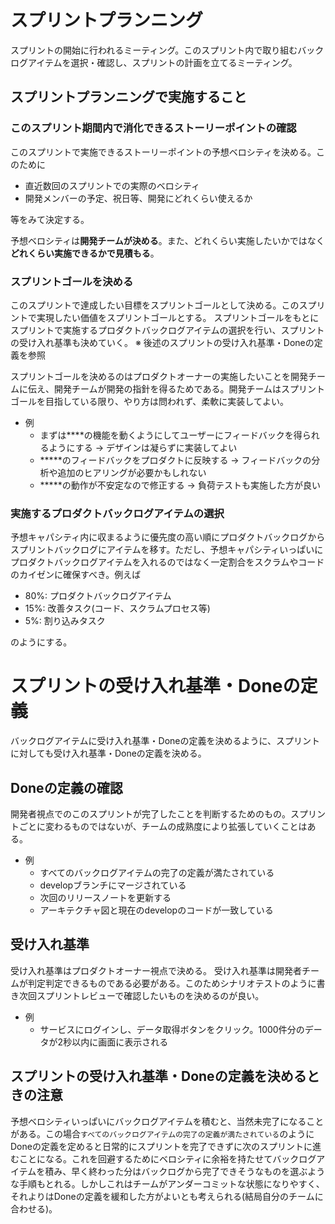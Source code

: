 # スプリントプランニング

スプリントの開始に行われるミーティング。このスプリント内で取り組むバックログアイテムを選択・確認し、スプリントの計画を立てるミーティング。

## スプリントプランニングで実施すること

### このスプリント期間内で消化できるストーリーポイントの確認

このスプリントで実施できるストーリーポイントの予想ベロシティを決める。このために

- 直近数回のスプリントでの実際のベロシティ
- 開発メンバーの予定、祝日等、開発にどれくらい使えるか

等をみて決定する。

予想ベロシティは**開発チームが決める**。また、どれくらい実施したいかではなく**どれくらい実施できるかで見積もる**。

### スプリントゴールを決める

このスプリントで達成したい目標をスプリントゴールとして決める。このスプリントで実現したい価値をスプリントゴールとする。
スプリントゴールをもとにスプリントで実施するプロダクトバックログアイテムの選択を行い、スプリントの受け入れ基準も決めていく。
※ 後述のスプリントの受け入れ基準・Doneの定義を参照

スプリントゴールを決めるのはプロダクトオーナーの実施したいことを開発チームに伝え、開発チームが開発の指針を得るためである。開発チームはスプリントゴールを目指している限り、やり方は問われず、柔軟に実装してよい。

- 例
    - まずは****の機能を動くようにしてユーザーにフィードバックを得られるようにする → デザインは凝らずに実装してよい
    - *****のフィードバックをプロダクトに反映する → フィードバックの分析や追加のヒアリングが必要かもしれない
    - *****の動作が不安定なので修正する → 負荷テストも実施した方が良い

### 実施するプロダクトバックログアイテムの選択

予想キャパシティ内に収まるように優先度の高い順にプロダクトバックログからスプリントバックログにアイテムを移す。ただし、予想キャパシティいっぱいにプロダクトバックログアイテムを入れるのではなく一定割合をスクラムやコードのカイゼンに確保すべき。例えば

- 80%: プロダクトバックログアイテム
- 15%: 改善タスク(コード、スクラムプロセス等)
- 5%: 割り込みタスク

のようにする。

# スプリントの受け入れ基準・Doneの定義
バックログアイテムに受け入れ基準・Doneの定義を決めるように、スプリントに対しても受け入れ基準・Doneの定義を決める。

## Doneの定義の確認

開発者視点でのこのスプリントが完了したことを判断するためのもの。スプリントごとに変わるものではないが、チームの成熟度により拡張していくことはある。

- 例
  - すべてのバックログアイテムの完了の定義が満たされている
  - developブランチにマージされている
  - 次回のリリースノートを更新する
  - アーキテクチャ図と現在のdevelopのコードが一致している

## 受け入れ基準

受け入れ基準はプロダクトオーナー視点で決める。
受け入れ基準は開発者チームが判定判定できるものである必要がある。このためシナリオテストのように書き次回スプリントレビューで確認したいものを決めるのが良い。

- 例
    - サービスにログインし、データ取得ボタンをクリック。1000件分のデータが2秒以内に画面に表示される



## スプリントの受け入れ基準・Doneの定義を決めるときの注意

予想ベロシティいっぱいにバックログアイテムを積むと、当然未完了になることがある。この場合`すべてのバックログアイテムの完了の定義が満たされている`のようにDoneの定義を定めると日常的にスプリントを完了できずに次のスプリントに進むことになる。これを回避するためにベロシティに余裕を持たせてバックログアイテムを積み、早く終わった分はバックログから完了できそうなものを選ぶような手順もとれる。しかしこれはチームがアンダーコミットな状態になりやすく、それよりはDoneの定義を緩和した方がよいとも考えられる(結局自分のチームに合わせる)。

